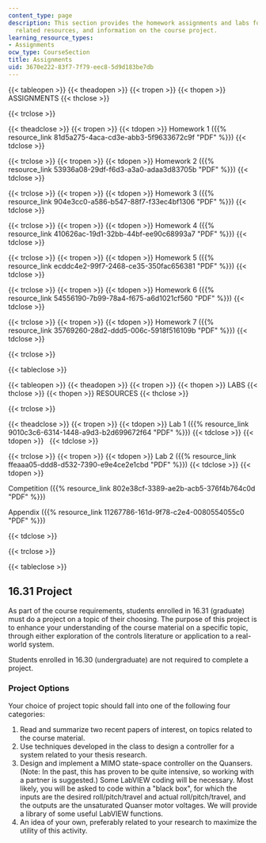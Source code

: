 ```yaml
---
content_type: page
description: This section provides the homework assignments and labs for the course,
  related resources, and information on the course project.
learning_resource_types:
- Assignments
ocw_type: CourseSection
title: Assignments
uid: 3670e222-83f7-7f79-eec8-5d9d183be7db
---
```


{{< tableopen >}}
{{< theadopen >}}
{{< tropen >}}
{{< thopen >}}
ASSIGNMENTS
{{< thclose >}}

{{< trclose >}}

{{< theadclose >}}
{{< tropen >}}
{{< tdopen >}}
Homework 1 ({{% resource_link 81d5a275-4aca-cd3e-abb3-5f9633672c9f "PDF" %}})
{{< tdclose >}}

{{< trclose >}}
{{< tropen >}}
{{< tdopen >}}
Homework 2 ({{% resource_link 53936a08-29df-f6d3-a3a0-adaa3d83705b "PDF" %}})
{{< tdclose >}}

{{< trclose >}}
{{< tropen >}}
{{< tdopen >}}
Homework 3 ({{% resource_link 904e3cc0-a586-b547-88f7-f33ec4bf1306 "PDF" %}})
{{< tdclose >}}

{{< trclose >}}
{{< tropen >}}
{{< tdopen >}}
Homework 4 ({{% resource_link 410626ac-19d1-32bb-44bf-ee90c68993a7 "PDF" %}})
{{< tdclose >}}

{{< trclose >}}
{{< tropen >}}
{{< tdopen >}}
Homework 5 ({{% resource_link ecddc4e2-99f7-2468-ce35-350fac656381 "PDF" %}})
{{< tdclose >}}

{{< trclose >}}
{{< tropen >}}
{{< tdopen >}}
Homework 6 ({{% resource_link 54556190-7b99-78a4-f675-a6d1021cf560 "PDF" %}})
{{< tdclose >}}

{{< trclose >}}
{{< tropen >}}
{{< tdopen >}}
Homework 7 ({{% resource_link 35769260-28d2-ddd5-006c-5918f516109b "PDF" %}})
{{< tdclose >}}

{{< trclose >}}

{{< tableclose >}}

{{< tableopen >}}
{{< theadopen >}}
{{< tropen >}}
{{< thopen >}}
LABS
{{< thclose >}}
{{< thopen >}}
RESOURCES
{{< thclose >}}

{{< trclose >}}

{{< theadclose >}}
{{< tropen >}}
{{< tdopen >}}
Lab 1 ({{% resource_link 9010c3c6-6314-1448-a9d3-b2d699672f64 "PDF" %}})
{{< tdclose >}}
{{< tdopen >}}
 
{{< tdclose >}}

{{< trclose >}}
{{< tropen >}}
{{< tdopen >}}
Lab 2 ({{% resource_link ffeaaa05-ddd8-d532-7390-e9e4ce2e1cbd "PDF" %}})
{{< tdclose >}}
{{< tdopen >}}


Competition ({{% resource_link 802e38cf-3389-ae2b-acb5-376f4b764c0d "PDF" %}})

Appendix ({{% resource_link 11267786-161d-9f78-c2e4-0080554055c0 "PDF" %}})


{{< tdclose >}}

{{< trclose >}}

{{< tableclose >}}

16.31 Project
-------------

As part of the course requirements, students enrolled in 16.31 (graduate) must do a project on a topic of their choosing. The purpose of this project is to enhance your understanding of the course material on a specific topic, through either exploration of the controls literature or application to a real-world system.

Students enrolled in 16.30 (undergraduate) are not required to complete a project.

### Project Options

Your choice of project topic should fall into one of the following four categories:

1.  Read and summarize two recent papers of interest, on topics related to the course material.
2.  Use techniques developed in the class to design a controller for a system related to your thesis research.
3.  Design and implement a MIMO state-space controller on the Quansers. (Note: In the past, this has proven to be quite intensive, so working with a partner is suggested.) Some LabVIEW coding will be necessary. Most likely, you will be asked to code within a "black box", for which the inputs are the desired roll/pitch/travel and actual roll/pitch/travel, and the outputs are the unsaturated Quanser motor voltages. We will provide a library of some useful LabVIEW functions.
4.  An idea of your own, preferably related to your research to maximize the utility of this activity.